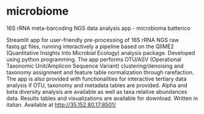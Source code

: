 # microbiome
16S rRNA meta-barcoding NGS data analysis app - microbioma batterico

Streamlit app for user-friendly pre-processing of 16S rRNA NGS raw fastq.gz files, running interactively a pipeline based on the QIIME2 (Quantitative Insights Into Microbial Ecology) analysis package. Developed using python programming. The app performs OTU/ASV (Operational Taxonomic Unit/Amplicon Sequence Variant) clustering/denoising and taxonomy assignment and feature table normalization through rarefaction. 
The app is also provided with functionalities for interactive tertiary data analysis if OTU, taxonomy and metadata tables are provided. Alpha and beta diversity analysis are available as well as taxa relative abundances data.
Results tables and visualizations are available for download. 
Written in italian.
Available at http://35.152.80.17:8501/
